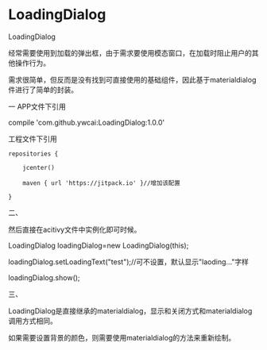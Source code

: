 # LoadingDialog
LoadingDialog

经常需要使用到加载的弹出框，由于需求要使用模态窗口，在加载时阻止用户的其他操作行为。

需求很简单，但反而是没有找到可直接使用的基础组件，因此基于materialdialog件进行了简单的封装。


一
APP文件下引用


compile 'com.github.ywcai:LoadingDialog:1.0.0'


工程文件下引用



    repositories {
    
        jcenter()
        
        maven { url 'https://jitpack.io' }//增加该配置
        
    }
    
    
二、

然后直接在acitivy文件中实例化即可时候。

LoadingDialog loadingDialog=new LoadingDialog(this);

loadingDialog.setLoadingText("test");//可不设置，默认显示"laoding..."字样

loadingDialog.show();



三、

LoadingDialog是直接继承的materialdialog，显示和关闭方式和materialdialog调用方式相同。

如果需要设置背景的颜色，则需要使用materialdialog的方法来重新绘制。


